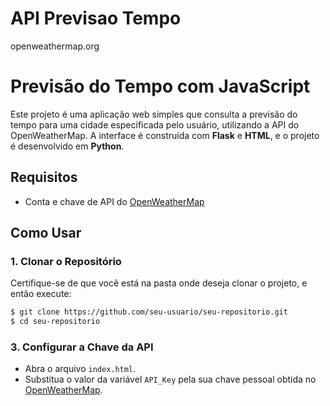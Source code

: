 # API Previsao Tempo
 openweathermap.org
# Previsão do Tempo com JavaScript

Este projeto é uma aplicação web simples que consulta a previsão do tempo para uma cidade especificada pelo usuário, utilizando a API do OpenWeatherMap. A interface é construída com **Flask** e **HTML**, e o projeto é desenvolvido em **Python**.

## Requisitos

- Conta e chave de API do [OpenWeatherMap](https://openweathermap.org/api)

## Como Usar

### 1. Clonar o Repositório

Certifique-se de que você está na pasta onde deseja clonar o projeto, e então execute:

```bash
$ git clone https://github.com/seu-usuario/seu-repositorio.git
$ cd seu-repositorio
```

### 3. Configurar a Chave da API

- Abra o arquivo `index.html`.
- Substitua o valor da variável `API_Key` pela sua chave pessoal obtida no [OpenWeatherMap](https://openweathermap.org/appid).


